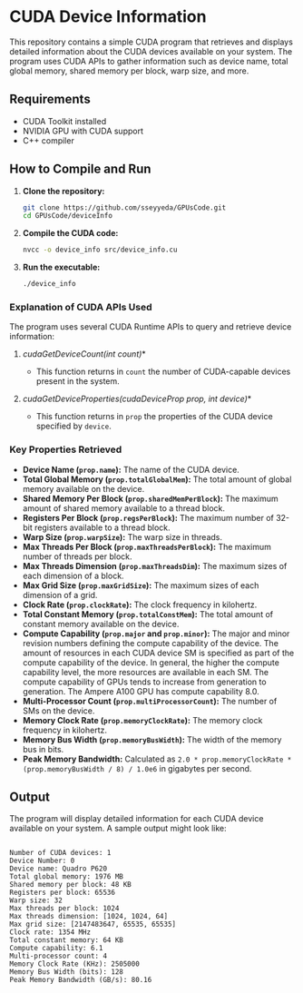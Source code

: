# CUDA Device Information

This repository contains a simple CUDA program that retrieves and displays detailed information about the CUDA devices available on your system. The program uses CUDA APIs to gather information such as device name, total global memory, shared memory per block, warp size, and more.

## Requirements

- CUDA Toolkit installed
- NVIDIA GPU with CUDA support
- C++ compiler

## How to Compile and Run

1. **Clone the repository:**
    ```bash
    git clone https://github.com/sseyyeda/GPUsCode.git
    cd GPUsCode/deviceInfo
    ```

2. **Compile the CUDA code:**
    ```bash
    nvcc -o device_info src/device_info.cu
    ```

3. **Run the executable:**
    ```bash
    ./device_info
    ```


### Explanation of CUDA APIs Used

The program uses several CUDA Runtime APIs to query and retrieve device information:

1. **cudaGetDeviceCount(int* count)**
    - This function returns in `count` the number of CUDA-capable devices present in the system.

2. **cudaGetDeviceProperties(cudaDeviceProp* prop, int device)**
    - This function returns in `prop` the properties of the CUDA device specified by `device`.

### Key Properties Retrieved

- **Device Name (`prop.name`):** The name of the CUDA device.
- **Total Global Memory (`prop.totalGlobalMem`):** The total amount of global memory available on the device.
- **Shared Memory Per Block (`prop.sharedMemPerBlock`):** The maximum amount of shared memory available to a thread block.
- **Registers Per Block (`prop.regsPerBlock`):** The maximum number of 32-bit registers available to a thread block.
- **Warp Size (`prop.warpSize`):** The warp size in threads.
- **Max Threads Per Block (`prop.maxThreadsPerBlock`):** The maximum number of threads per block.
- **Max Threads Dimension (`prop.maxThreadsDim`):** The maximum sizes of each dimension of a block.
- **Max Grid Size (`prop.maxGridSize`):** The maximum sizes of each dimension of a grid.
- **Clock Rate (`prop.clockRate`):** The clock frequency in kilohertz.
- **Total Constant Memory (`prop.totalConstMem`):** The total amount of constant memory available on the device.
- **Compute Capability (`prop.major` and `prop.minor`):** The major and minor revision numbers defining the compute capability of the device.
The amount of resources in each CUDA device SM is specified as part of the compute capability of the device. In general, the higher the compute capability level, the more resources are available in each SM. The compute capability of GPUs tends to increase from generation to generation. The Ampere A100 GPU has compute capability 8.0.
- **Multi-Processor Count (`prop.multiProcessorCount`):** The number of SMs on the device.
- **Memory Clock Rate (`prop.memoryClockRate`):** The memory clock frequency in kilohertz.
- **Memory Bus Width (`prop.memoryBusWidth`):** The width of the memory bus in bits.
- **Peak Memory Bandwidth:** Calculated as `2.0 * prop.memoryClockRate * (prop.memoryBusWidth / 8) / 1.0e6` in gigabytes per second.


## Output

The program will display detailed information for each CUDA device available on your system. A sample output might look like:

```

Number of CUDA devices: 1
Device Number: 0
Device name: Quadro P620
Total global memory: 1976 MB
Shared memory per block: 48 KB
Registers per block: 65536
Warp size: 32
Max threads per block: 1024
Max threads dimension: [1024, 1024, 64]
Max grid size: [2147483647, 65535, 65535]
Clock rate: 1354 MHz
Total constant memory: 64 KB
Compute capability: 6.1
Multi-processor count: 4
Memory Clock Rate (KHz): 2505000
Memory Bus Width (bits): 128
Peak Memory Bandwidth (GB/s): 80.16
```
